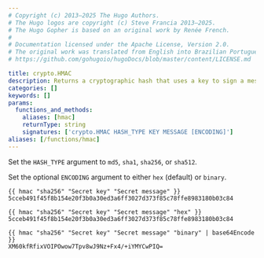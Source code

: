 ```yaml
---
# Copyright (c) 2013–2025 The Hugo Authors.
# The Hugo logos are copyright (c) Steve Francia 2013–2025.
# The Hugo Gopher is based on an original work by Renée French.
#
# Documentation licensed under the Apache License, Version 2.0.
# The original work was translated from English into Brazilian Portuguese.
# https://github.com/gohugoio/hugoDocs/blob/master/content/LICENSE.md

title: crypto.HMAC
description: Returns a cryptographic hash that uses a key to sign a message.
categories: []
keywords: []
params:
  functions_and_methods:
    aliases: [hmac]
    returnType: string
    signatures: ['crypto.HMAC HASH_TYPE KEY MESSAGE [ENCODING]']
aliases: [/functions/hmac]
---
```


Set the `HASH_TYPE` argument to `md5`, `sha1`, `sha256`, or `sha512`.

Set the optional `ENCODING` argument to either `hex` (default) or `binary`.

```go-html-template
{{ hmac "sha256" "Secret key" "Secret message" }}
5cceb491f45f8b154e20f3b0a30ed3a6ff3027d373f85c78ffe8983180b03c84

{{ hmac "sha256" "Secret key" "Secret message" "hex" }}
5cceb491f45f8b154e20f3b0a30ed3a6ff3027d373f85c78ffe8983180b03c84

{{ hmac "sha256" "Secret key" "Secret message" "binary" | base64Encode }}
XM60kfRfixVOIPOwow7Tpv8wJ9Nz+Fx4/+iYMYCwPIQ=
```
